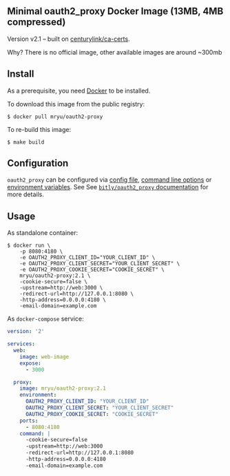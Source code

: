 ## Minimal oauth2_proxy Docker Image (13MB, 4MB compressed)

Version v2.1 – built on [centurylink/ca-certs](https://github.com/CenturyLinkLabs/ca-certs-base-image).

Why? There is no official image, other available images are around ~300mb

## Install

As a prerequisite, you need [Docker](https://docker.com) to be installed.

To download this image from the public registry:

	$ docker pull mryu/oauth2-proxy

To re-build this image:

	$ make build

## Configuration

`oauth2_proxy` can be configured via [config file](https://github.com/bitly/oauth2_proxy#config-file), [command line options](https://github.com/bitly/oauth2_proxy#command-line-options) or [environment variables](https://github.com/bitly/oauth2_proxy#environment-variables). See See [`bitly/oauth2_proxy` documentation](https://github.com/bitly/oauth2_proxy) for more details.

## Usage

As standalone container:

```shell
$ docker run \
    -p 8080:4180 \
    -e OAUTH2_PROXY_CLIENT_ID="YOUR_CLIENT_ID" \
    -e OAUTH2_PROXY_CLIENT_SECRET="YOUR_CLIENT_SECRET" \
    -e OAUTH2_PROXY_COOKIE_SECRET="COOKIE_SECRET" \
    mryu/oauth2-proxy:2.1 \
    -cookie-secure=false \
    -upstream=http://web:3000 \
    -redirect-url=http://127.0.0.1:8080 \
    -http-address=0.0.0.0:4180 \
    -email-domain=example.com
```

As `docker-compose` service:

```yml
version: '2'

services:
  web:
    image: web-image
    expose:
      - 3000

  proxy:
    image: mryu/oauth2-proxy:2.1
    environment:
      OAUTH2_PROXY_CLIENT_ID: "YOUR_CLIENT_ID"
      OAUTH2_PROXY_CLIENT_SECRET: "YOUR_CLIENT_SECRET"
      OAUTH2_PROXY_COOKIE_SECRET: "COOKIE_SECRET"
    ports:
      - 8080:4180
    command: |
      -cookie-secure=false
      -upstream=http://web:3000
      -redirect-url=http://127.0.0.1:8080
      -http-address=0.0.0.0:4180
      -email-domain=example.com
```
